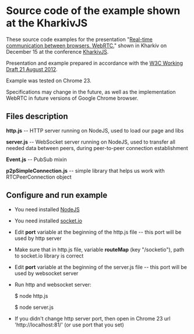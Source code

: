 Source code of the example shown at the KharkivJS
=================================================

These source code examples for the presentation "[Real-time communication between browsers. WebRTC.](http://sdrv.ms/Rv0M7b)" shown in Kharkiv on December 15 at the conference [KharkivJS](http://kharkivjs.com/).

Presentation and example prepared in accordance with the [W3C Working Draft 21 August 2012](http://www.w3.org/TR/2012/WD-webrtc-20120821/).

Example was tested on Chrome 23.

Specifications may change in the future, as well as the implementation WebRTC in future versions of Google Chrome browser.


Files description
----------------

**http.js** -- HTTP server running on NodeJS, used to load our page and libs

**server.js** -- WebSocket server running on NodeJS, used to transfer all needed data between peers, during peer-to-peer connection establishment

**Event.js** -- PubSub mixin

**p2pSimpleConnection.js** -- simple library that helps us work with RTCPeerConnection object


Configure and run example
---------------------------------

* You need installed [NodeJS](http://nodejs.org/)
* You need installed [socket.io](http://socket.io/)
* Edit **port** variable at the beginning of the http.js file -- this port will be used by http server
* Make sure that in http.js file, variable **routeMap** (key "/socketio"), path to socket.io library is correct
* Edit **port** variable at the beginning of the server.js file -- this port will be used by websocket server
* Run http and websocket server:

   $ node http.js

   $ node server.js

* If you didn't change http server port, then open in Chrome 23 url 'http://localhost:81/' (or use port that you set)
